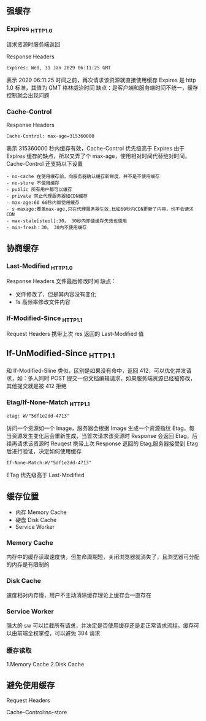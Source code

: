 
## 强缓存

### Expires <sub>HTTP1.0</sub>

请求资源时服务端返回

Response Headers

```
Expires: Wed, 31 Jan 2029 06:11:25 GMT
```

表示 2029 06:11:25 时间之前，再次请求该资源就直接使用缓存
Expires 是 http 1.0 标准，其值为 GMT 格林威治时间
缺点：是客户端和服务端时间不统一，缓存控制就会出现问题

### Cache-Control

Response Headers

```
Cache-Control: max-age=315360000
```

表示 315360000 秒内缓存有效，Cache-Control 优先级高于 Expires
由于 Expires 缓存的缺点，所以又弄了个 max-age，使用相对时间代替绝对时间，Cache-Control 还支持以下设置

    - no-cache 在使用缓存前，向服务器确认缓存新鲜度，并不是不使用缓存
    - no-store 不使用缓存
    - public 所有用户都可以缓存
    - private 禁止代理服务器如CDN缓存
    - max-age:60 60秒内都使用缓存
    - s-maxage:覆盖max-age,只在代理服务器生效,比如60秒内CDN更新了内容，也不会请求CDN
    - max-stale[steɪl]:30， 30秒内即使缓存失效也使用
    - min-fresh：30， 30内不使用缓存

## 协商缓存

### Last-Modified <sub>HTTP1.0</sub>

Response Headers
文件最后修改时间
缺点：

- 文件修改了，但是其内容没有变化
- 1s 高频率修改文件内容

### If-Modified-Since <sub>HTTP1.1<sub>

Request Headers
携带上次 res 返回的 Last-Modified 值

## If-UnModified-Since <sub>HTTP1.1</sub>

和 If-Modified-Sline 类似，区别是如果没有命中，返回 412，可以优化并发请求，如：多人同时 POST 提交一份文档编辑请求，如果服务端资源已经被修改，其他提交就是被 412 拒绝

### Etag/If-None-Match <sub>HTTP1.1</sub>

```
etag: W/"5df1e2dd-4713"
```

访问一个资源如一个 Image，服务器会根据 Image 生成一个资源指纹 Etag，每当资源发生变化后会重新生成，当首次请求该资源时 Response 会返回 Etag，后续再请求该资源时 Reuqest 携带上次 Response 返回的 Etag,服务器接受到 Etag 后进行验证，决定如何使用缓存

```
If-None-Match:W/"5df1e2dd-4713"
```

ETag 优先级高于 Last-Modified

## 缓存位置

- 内存 Memory Cache
- 硬盘 Disk Cache
- Service Worker

### Memory Cache

内存中的缓存读取速度快，但生命周期短，关闭浏览器就消失了，且浏览器可分配的内存是有限制的

### Disk Cache

速度相对内存慢，用户不主动清除缓存理论上缓存会一直存在

### Service Worker

强大的 sw 可以拦截所有请求，并决定是否使用缓存还是走正常请求流程，缓存可以由前端全权掌控，可以避免 304 请求

### 缓存读取

1.Memory Cache
2.Disk Cache

## 避免使用缓存

Request Headers

Cache-Control:no-store
